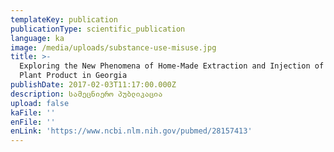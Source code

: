 ```yaml
---
templateKey: publication
publicationType: scientific_publication
language: ka
image: /media/uploads/substance-use-misuse.jpg
title: >-
  Exploring the New Phenomena of Home-Made Extraction and Injection of Ephedra
  Plant Product in Georgia
publishDate: 2017-02-03T11:17:00.000Z
description: სამეცნიერო პუბლიკაცია
upload: false
kaFile: ''
enFile: ''
enLink: 'https://www.ncbi.nlm.nih.gov/pubmed/28157413'
---
```



